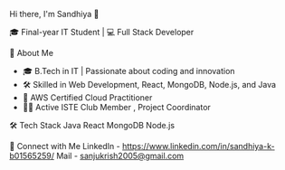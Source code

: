 Hi there, I'm Sandhiya 👋

🎓 Final-year IT Student | 💻 Full Stack Developer

🚀 About Me
- 🎓 B.Tech in IT | Passionate about coding and innovation
- 🛠️ Skilled in Web Development, React, MongoDB, Node.js, and Java
- 📜 AWS Certified Cloud Practitioner
- 👨‍💼 Active ISTE Club Member , Project Coordinator

 🛠 Tech Stack
 Java
 React
 MongoDB
 Node.js

🔗 Connect with Me
LinkedIn - https://www.linkedin.com/in/sandhiya-k-b01565259/
Mail - sanjukrish2005@gmail.com
